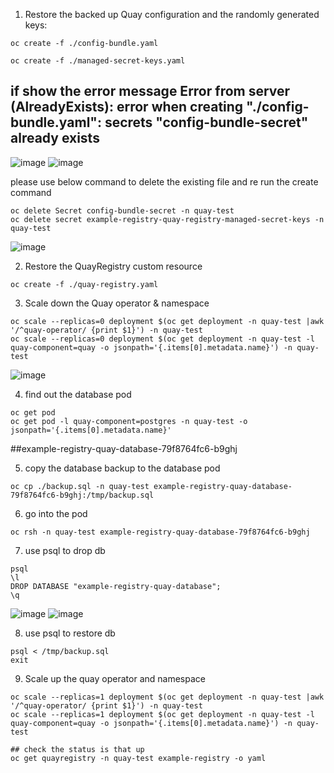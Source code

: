 1. Restore the backed up Quay configuration and the randomly generated keys:

```
oc create -f ./config-bundle.yaml
```

```
oc create -f ./managed-secret-keys.yaml
```

## if show the error message Error from server (AlreadyExists): error when creating "./config-bundle.yaml": secrets "config-bundle-secret" already exists

![image](https://github.com/user-attachments/assets/25e9fafd-0418-400b-8b45-3deee49e741d)
![image](https://github.com/user-attachments/assets/85d28f8a-3b7a-4e14-9984-417ea358afbf)


please use below command to delete the existing file and re run the create command
```
oc delete Secret config-bundle-secret -n quay-test
oc delete secret example-registry-quay-registry-managed-secret-keys -n quay-test

```
![image](https://github.com/user-attachments/assets/279e7d30-ad49-4ead-9ffc-8c2644494a40)

2. Restore the QuayRegistry custom resource

```
oc create -f ./quay-registry.yaml
```

3. Scale down the Quay operator & namespace

```
oc scale --replicas=0 deployment $(oc get deployment -n quay-test |awk '/^quay-operator/ {print $1}') -n quay-test
oc scale --replicas=0 deployment $(oc get deployment -n quay-test -l quay-component=quay -o jsonpath='{.items[0].metadata.name}') -n quay-test

```

![image](https://github.com/user-attachments/assets/03ac5d56-639c-4a2e-9d2b-513a23648255)


4. find out the database pod
```
oc get pod
oc get pod -l quay-component=postgres -n quay-test -o jsonpath='{.items[0].metadata.name}'
```

##example-registry-quay-database-79f8764fc6-b9ghj


5. copy the database backup to the database pod

```
oc cp ./backup.sql -n quay-test example-registry-quay-database-79f8764fc6-b9ghj:/tmp/backup.sql
```


6. go into the pod

```
oc rsh -n quay-test example-registry-quay-database-79f8764fc6-b9ghj
```

7. use psql to drop db

```
psql
\l
DROP DATABASE "example-registry-quay-database";
\q
```

![image](https://github.com/user-attachments/assets/f5eb92f5-541f-4aa4-9ef0-b65ea88d4a74)
![image](https://github.com/user-attachments/assets/6be1efbe-2fbf-4edc-9925-a875edf414d1)

8. use psql to restore db

```
psql < /tmp/backup.sql
exit
```

9. Scale up the quay operator and namespace

```
oc scale --replicas=1 deployment $(oc get deployment -n quay-test |awk '/^quay-operator/ {print $1}') -n quay-test
oc scale --replicas=1 deployment $(oc get deployment -n quay-test -l quay-component=quay -o jsonpath='{.items[0].metadata.name}') -n quay-test
```

```
## check the status is that up
oc get quayregistry -n quay-test example-registry -o yaml
```



